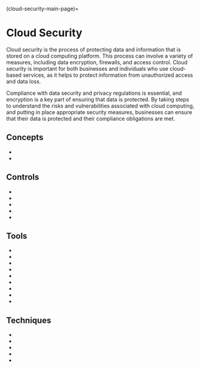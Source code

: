 (cloud-security-main-page)=
# Cloud Security
Cloud security is the process of protecting data and information that is stored on a cloud computing platform. This process can involve a variety of measures, including data encryption, firewalls, and access control. Cloud security is important for both businesses and individuals who use cloud-based services, as it helps to protect information from unauthorized access and data loss.

Compliance with data security and privacy regulations is essential, and encryption is a key part of ensuring that data is protected. By taking steps to understand the risks and vulnerabilities associated with cloud computing, and putting in place appropriate security measures, businesses can ensure that their data is protected and their compliance obligations are met.


## Concepts

* [](hands-on-with-google-cloud-key-management-service-kms)
* [](secure-your-docker-containers-for-peace-of-mind)



## Controls
* [](improve-your-clouds-resilience-with-business-impact-analysis)
* [](zero-trust-the-foundation-of-modern-network-security)
* [](secure-your-containers-today-for-a-safer-tomorrow)
* [](general-security-risks-when-applying-devops)
* [](improving-devops-pipeline-security)


## Tools
* [](improve-security-and-trust-with-cloud-based-key-control)
* [](a-quick-start-guide-to-network-monitoring-and-security-features-in-aws)
* [](aws-password-policies-know-your-options)
* [](compliance-and-security-in-amazon-web-services-aws)
* [](a-brief-introduction-to-aws-key-management-service)
* [](a-brief-overview-into-containers-and-the-challenges-they-address)
* [](understanding-user-roles-and-iam-in-aws)
* [](additional-security-with-amazon-emr)
* [](azure-sentinel-comprehensive-security-management-for-the-azure-cloud-platform)

## Techniques

* [](secure-your-aws-root-account-with-5-best-practices)
* [](securing-computing-resources)
* [](securing-data-in-the-cloud-with-cryptographic-appliances)
* [](security-measures-to-protect-your-aws-simple-storage-service-s3)
* [](aws-elastic-load-balancing-elb-improving-your-security)